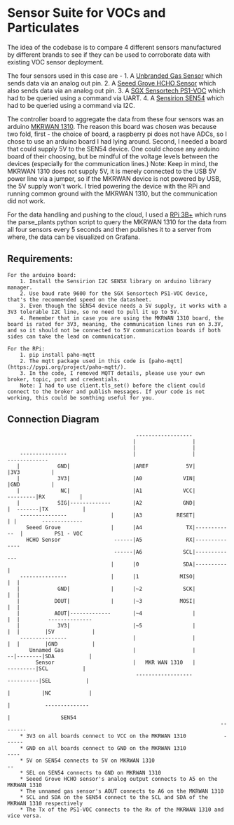 # Sensor Suite for VOCs and Particulates

The idea of the codebase is to compare 4 different sensors manufactured by different brands to see if they can be used to corroborate data with existing VOC sensor deployment. 

The four sensors used in this case are - 
      1. A [Unbranded Gas Sensor](https://www.fruugo.us/hcho-vocs-sensor-gas-detection-sensor-module-detectors-0-1000ppm-ms1100/p-82360186-169946652?language=en&ac=google&utm_source=organic_shopping&utm_medium=organic) which sends data via an analog out pin. 
      2. A [Seeed Grove HCHO Sensor](https://www.digikey.com/en/products/detail/seeed-technology-co.,-ltd/101020001/5488087?utm_adgroup=Seeed%20Technology%20Co.%2C%20LTD.&utm_source=google&utm_medium=cpc&) which also sends data via an analog out pin.
      3. A [SGX Sensortech PS1-VOC](https://www.digikey.com/en/products/detail/amphenol-sgx-sensortech/PS1-VOC-10-MOD/16634087) which had to be queried using a command via UART.
      4. A [Sensirion SEN54](https://www.digikey.com/en/products/detail/sensirion-ag/SEN54-SDN-T/15903868) which had to be queried using a command via I2C.

The controller board to aggregate the data from these four sensors was an arduino [MKRWAN 1310](https://www.digikey.com/en/products/detail/sensirion-ag/SEN54-SDN-T/15903868). The reason this board was chosen was because two fold, first - the choice of board, a raspberry pi does not have ADCs, so I chose to use an arduino board I had lying around. Second, I needed a board that could supply 5V to the SEN54 device. One could choose any arduino board of their choosing, but be mindful of the voltage levels between the devices (especially for the communication lines.) 
    Note: Keep in mind, the MKRWAN 1310 does not supply 5V, it is merely connected to the USB 5V power line via a jumper, so if the MKRWAN device is not powered by USB, the 5V supply won't work. I tried powering the device with the RPi and running common ground with the MKRWAN 1310, but the communication did not work. 

For the data handling and pushing to the cloud, I used a [RPi 3B+](https://www.canakit.com/raspberry-pi-3-model-b-plus.html?cid=usd&src=raspberrypi&src=raspberrypi) which runs the parse_plants python script to query the MKRWAN 1310 for the data from all four sensors every 5 seconds and then publishes it to a server from where, the data can be visualized on Grafana. 


## Requirements: 
    For the arduino board:
        1. Install the Sensirion I2C SEN5X library on arduino library manager. 
        2. Use baud rate 9600 for the SGX Sensortech PS1-VOC device, that's the recommended speed on the datasheet. 
        3. Even though the SEN54 device needs a 5V supply, it works with a 3V3 tolerable I2C line, so no need to pull it up to 5V. 
        4. Remember that in case you are using the MKRWAN 1310 board, the board is rated for 3V3, meaning, the communication lines run on 3.3V, and so it should not be connected to 5V communication boards if both sides can take the lead on communication. 

    For the RPi:
        1. pip install paho-mqtt
        2. The mqtt package used in this code is [paho-mqtt](https://pypi.org/project/paho-mqtt/). 
        3. In the code, I removed MQTT details, please use your own broker, topic, port and credentials. 
        Note: I had to use client.tls_set() before the client could connect to the broker and publish messages. If your code is not working, this could be somthing useful for you. 
    

## Connection Diagram 

                                             ------------------
                                            |                  |
                                            |                  |
        ---------------                     |                  |                       -------------
       |            GND|                    |AREF            5V|                      |3V3          |
       |            3V3|                    |A0             VIN|                      |GND          |
       |             NC|                    |A1             VCC|             ---------|RX           | 
       |            SIG|-------------       |A2             GND|            |  -------|TX           |
        ---------------              |      |A3           RESET|            | |        -------------            
          Seeed Grove                |      |A4              TX|------------  |          PS1 - VOC          
          HCHO Sensor                 ------|A5              RX|--------------                       
                                      ------|A6             SCL|-------------                           
                                     |      |0              SDA|----------   |
        ---------------              |      |1             MISO|          |  |
       |            GND|             |      |~2             SCK|          |  |
       |           DOUT|             |      |~3            MOSI|          |  |
       |           AOUT|-------------       |~4                |          |  |         --------------
       |            3V3|                    |~5                |          |  |        |5V            |
        ---------------                     |                  |          |  |        |GND           |
           Unnamed Gas                      |                  |           --|--------|SDA           |
             Sensor                         |   MKR WAN 1310   |             ---------|SCL           |
                                             ------------------             ----------|SEL           |
                                                                           |          |NC            |
                                                                           |           --------------
                                                                           |                SEN54
                                                                        --------     
        * 3V3 on all boards connect to VCC on the MKRWAN 1310            ------
        * GND on all boards connect to GND on the MKRWAN 1310             ---- 
        * 5V on SEN54 connects to 5V on MKRWAN 1310                        --
        * SEL on SEN54 connects to GND on MKRWAN 1310
        * Seeed Grove HCHO sensor's analog output connects to A5 on the MKRWAN 1310
        * The unnamed gas sensor's AOUT connects to A6 on the MKRWAN 1310
        * SCL and SDA on the SEN54 connect to the SCL and SDA of the MKRWAN 1310 respectively
        * The Tx of the PS1-VOC connects to the Rx of the MKRWAN 1310 and vice versa.
